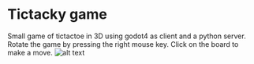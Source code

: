 # Tictacky game
Small game of tictactoe in 3D using godot4 as client and a python server.
Rotate the game by pressing the right mouse key. Click on the board to make a move.
![alt text](ticktacky.png "TicTacky")
